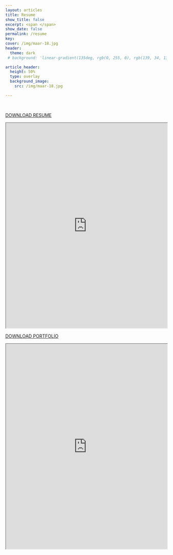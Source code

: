 ```yaml
---
layout: articles
title: Resume
show_title: false
excerpt: <span </span>
show_date: false
permalink: /resume
key: 
cover: /img/maar-18.jpg
header:
  theme: dark
 # background: 'linear-gradient(135deg, rgb(0, 255, 0), rgb(139, 34, 139, .1))'

article_header:
  height: 50%
  type: overlay
  background_image:
    src: /img/maar-18.jpg

---
```


<br>


<a href="https://drive.google.com/file/d/1tkrdTaOrdsDZt93cX088U7J1p89lM8kU/view?usp=sharing" rel="resume" target="_blank">DOWNLOAD RESUME </a> <br>

<iframe src="https://drive.google.com/file/d/1tkrdTaOrdsDZt93cX088U7J1p89lM8kU/preview" width="100%" height="640" allow="autoplay"></iframe>


<br>


<a href="https://drive.google.com/file/d/1tgKXXaIU0R83n6fQ_BpT-4MotxERYLMC/view?usp=sharing" rel="portfolio" target="_blank">DOWNLOAD PORTFOLIO </a> <br>



<iframe src="https://drive.google.com/file/d/1tgKXXaIU0R83n6fQ_BpT-4MotxERYLMC/preview" width="100%" height="640" allow="autoplay"></iframe>

